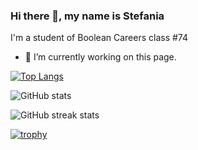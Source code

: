 ### Hi there 👋, my name is Stefania
I'm a student of Boolean Careers class #74 

- 🔭 I’m currently working on this page.  

[![Top Langs](https://github-readme-stats.vercel.app/api/top-langs/?username=StefaniaSperani&layout=compact&theme=midnight-purple)](https://github.com/anuraghazra/github-readme-stats)

![GitHub stats](https://github-readme-stats.vercel.app/api?username=StefaniaSperani&show_icons=true&layout=compact&theme=midnight-purple)  

![GitHub streak stats](https://streak-stats.demolab.com/?user=StefaniaSperani&theme=midnight-purple&background=000000)

[![trophy](https://github-profile-trophy.vercel.app/?username=StefaniaSperani&layout=compact&theme=midnight-purple)](https://github.com/ryo-ma/github-profile-trophy)

